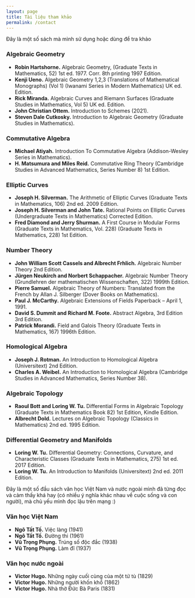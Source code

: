 ```yaml
---
layout: page
title: Tài liệu tham khảo
permalink: /contact
---
```


Đây là một số sách mà mình sử dụng hoặc dùng để tra khảo

### Algebraic Geometry

* **Robin Hartshorne.** Algebraic Geometry, (Graduate Texts in Mathematics, 52) 1st ed. 1977. Corr. 8th printing 1997 Edition.
* **Kenji Ueno.** Algebraic Geometry 1,2,3 (Translations of Mathematical Monographs) (Vol 1) (Iwanami Series in Modern Mathematics) UK ed. Edition.
* **Rick Miranda.** Algebraic Curves and Riemann Surfaces (Graduate Studies in Mathematics, Vol 5) UK ed. Edition.
* **John Christian Ottem.** Introduction to Schemes (2021).
* **Steven Dale Cutkosky.** Introduction to Algebraic Geometry (Graduate Studies in Mathematics).

### Commutative Algebra

* **Michael Atiyah.** Introduction To Commutative Algebra (Addison-Wesley Series in Mathematics).
* **H. Matsumura and Miles Reid.** Commutative Ring Theory (Cambridge Studies in Advanced Mathematics, Series Number 8) 1st Edition.

### Elliptic Curves

* **Joseph H. Silverman.** The Arithmetic of Elliptic Curves (Graduate Texts in Mathematics, 106) 2nd ed. 2009 Edition.
* **Joseph H. Silverman and John Tate.** Rational Points on Elliptic Curves (Undergraduate Texts in Mathematics) Corrected Edition.
* **Fred Diamond and Jerry Shurman.** A First Course in Modular Forms (Graduate Texts in Mathematics, Vol. 228) (Graduate Texts in Mathematics, 228) 1st Edition.

### Number Theory

* **John William Scott Cassels and Albrecht Frhlich.** Algebraic Number Theory 2nd Edition.
* **Jürgen Neukirch and Norbert Schappacher.** Algebraic Number Theory (Grundlehren der mathematischen Wissenschaften, 322) 1999th Edition.
* **Pierre Samuel.** Algebraic Theory of Numbers: Translated from the French by Allan J. Silberger (Dover Books on Mathematics).
* **Paul J. McCarthy.** Algebraic Extensions of Fields Paperback – April 1, 1991.
* **David S. Dummit and Richard M. Foote.** Abstract Algebra, 3rd Edition 3rd Edition.
* **Patrick Morandi.** Field and Galois Theory (Graduate Texts in Mathematics, 167) 1996th Edition.

### Homological Algebra

* **Joseph J. Rotman.** An Introduction to Homological Algebra (Universitext) 2nd Edition.
* **Charles A. Weibel.** An Introduction to Homological Algebra (Cambridge Studies in Advanced Mathematics, Series Number 38).

### Algebraic Topology

* **Raoul Bott and Loring W. Tu.** Differential Forms in Algebraic Topology (Graduate Texts in Mathematics Book 82) 1st Edition, Kindle Edition.
* **Albrecht Dold.** Lectures on Algebraic Topology (Classics in Mathematics) 2nd ed. 1995 Edition.

### Differential Geometry and Manifolds

* **Loring W. Tu.** Differential Geometry: Connections, Curvature, and Characteristic Classes (Graduate Texts in Mathematics, 275) 1st ed. 2017 Edition.
* **Loring W. Tu.** An Introduction to Manifolds (Universitext) 2nd ed. 2011 Edition.


Đây là một số đầu sách văn học Việt Nam và nước ngoài mình đã từng đọc và cảm thấy khá hay (có nhiều ý nghĩa khác nhau về cuộc sống và con người), mà chủ yếu mình đọc lậu trên mạng :)

### Văn học Việt Nam

* **Ngô Tất Tố.** Việc làng (1941)
* **Ngô Tất Tố.** Đường thi (1961)
* **Vũ Trọng Phụng.** Trúng số độc đắc (1938)
* **Vũ Trọng Phụng.** Làm đĩ (1937)

### Văn học nước ngoài

* **Victor Hugo.** Những ngày cuối cùng của một tử tù (1829)
* **Victor Hugo.** Những người khốn khổ (1862)
* **Victor Hugo.** Nhà thờ Đức Bà Paris (1831)






